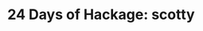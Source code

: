---
title: ! '24 Days of Hackage: scotty'
url: https://ocharles.org.uk/blog/posts/2013-12-05-24-days-of-hackage-scotty.html
authors:
- Oliver Charles
type: article
tags:
- web
- web frameworks
libraries:
- scotty
doHaskell-type: blog post
dohaskell-year: 2013
---